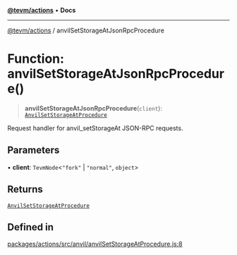 [**@tevm/actions**](../README.md) • **Docs**

***

[@tevm/actions](../globals.md) / anvilSetStorageAtJsonRpcProcedure

# Function: anvilSetStorageAtJsonRpcProcedure()

> **anvilSetStorageAtJsonRpcProcedure**(`client`): [`AnvilSetStorageAtProcedure`](../type-aliases/AnvilSetStorageAtProcedure.md)

Request handler for anvil_setStorageAt JSON-RPC requests.

## Parameters

• **client**: `TevmNode`\<`"fork"` \| `"normal"`, `object`\>

## Returns

[`AnvilSetStorageAtProcedure`](../type-aliases/AnvilSetStorageAtProcedure.md)

## Defined in

[packages/actions/src/anvil/anvilSetStorageAtProcedure.js:8](https://github.com/evmts/tevm-monorepo/blob/main/packages/actions/src/anvil/anvilSetStorageAtProcedure.js#L8)
